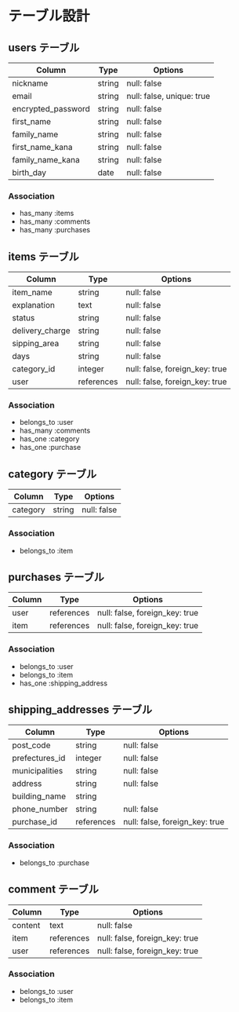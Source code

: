 # テーブル設計

## users テーブル

| Column             | Type   | Options                   |
| ------------------ | ------ | ------------------------- |
| nickname           | string | null: false               |
| email              | string | null: false, unique: true |
| encrypted_password | string | null: false               |
| first_name         | string | null: false               |
| family_name        | string | null: false               |
| first_name_kana    | string | null: false               |
| family_name_kana   | string | null: false               |
| birth_day          | date   | null: false               |


### Association

- has_many :items
- has_many :comments
- has_many :purchases

## items テーブル

| Column          | Type       | Options                        |
| --------------- | ---------- | ------------------------------ |
| item_name       | string     | null: false                    |
| explanation     | text       | null: false                    |
| status          | string     | null: false                    |
| delivery_charge | string     | null: false                    |
| sipping_area    | string     | null: false                    |
| days            | string     | null: false                    |
| category_id     | integer    | null: false, foreign_key: true |
| user            | references | null: false, foreign_key: true |

### Association

- belongs_to :user
- has_many :comments
- has_one :category
- has_one :purchase

## category テーブル

| Column    | Type       | Options                        |
| --------- | ---------- | ------------------------------ |
| category  | string     | null: false                    |

### Association

- belongs_to :item

## purchases テーブル

| Column    | Type       | Options                        |
| --------- | ---------- | ------------------------------ |
| user      | references | null: false, foreign_key: true |
| item      | references | null: false, foreign_key: true |

### Association

- belongs_to :user
- belongs_to :item
- has_one :shipping_address

## shipping_addresses テーブル

| Column            | Type       | Options                        |
| ----------------- | ---------- | ------------------------------ |
| post_code         | string     | null: false                    |
| prefectures_id    | integer    | null: false                    |
| municipalities    | string     | null: false                    |
| address           | string     | null: false                    |
| building_name     | string     |                                |
| phone_number      | string     | null: false                    |
| purchase_id       | references | null: false, foreign_key: true |

### Association

- belongs_to :purchase

## comment テーブル

| Column    | Type       | Options                        |
| --------- | ---------- | ------------------------------ |
| content   | text       | null: false                    |
| item      | references | null: false, foreign_key: true |
| user      | references | null: false, foreign_key: true |

### Association

- belongs_to :user
- belongs_to :item
